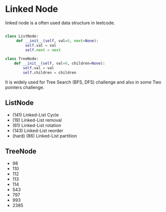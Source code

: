 # Linked Node
linked node is a often used data structure in leetcode.

```python

class ListNode:
     def __init__(self, val=0, next=None):
         self.val = val
         self.next = next

class TreeNode:
    def __init__(self, val=0, children=None):
        self.val = val
        self.children = children

```

It is widely used for Tree Search (BFS, DFS) challenge and also in some Two pointers challenge.

## ListNode

- (141) Linked-List Cycle
- (19) Linked-List removal
- (61) Linked-List rotation
- (143) Linked-List reorder
- (hard) (86) Linked-List partition


## TreeNode
- 98
- 110
- 112
- 113
- 114
- 543
- 797
- 993
- 2385

